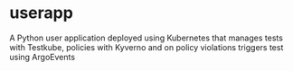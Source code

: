# userapp
A Python user application deployed using Kubernetes that manages tests with Testkube, policies with Kyverno and on policy violations triggers test using ArgoEvents
